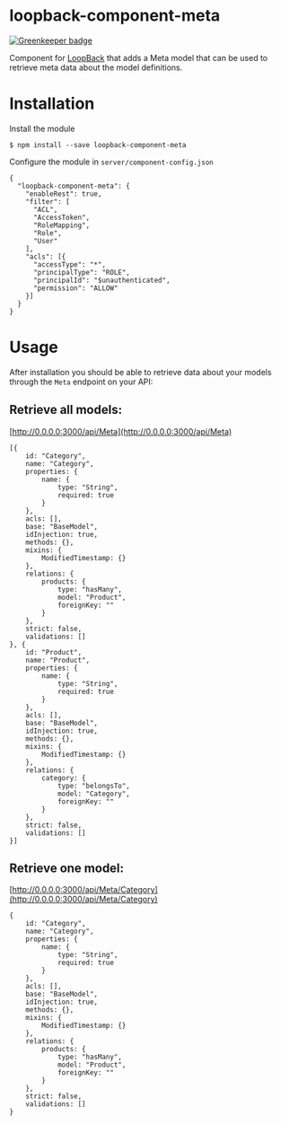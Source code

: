 # loopback-component-meta

[![Greenkeeper badge](https://badges.greenkeeper.io/fullcube/loopback-component-meta.svg)](https://greenkeeper.io/)

Component for [LoopBack](https://loopback.io) that adds a Meta model that can be used to retrieve meta data about the model definitions.

# Installation

Install the module

    $ npm install --save loopback-component-meta
    
Configure the module in `server/component-config.json`

```
{
  "loopback-component-meta": {
    "enableRest": true,
    "filter": [
      "ACL",
      "AccessToken",
      "RoleMapping",
      "Role",
      "User"
    ],
    "acls": [{
      "accessType": "*",
      "principalType": "ROLE",
      "principalId": "$unauthenticated",
      "permission": "ALLOW"
    }]
  }
}
```


# Usage

After installation you should be able to retrieve data about your models through the `Meta` endpoint on your API:

## Retrieve all models:

[http://0.0.0.0:3000/api/Meta](http://0.0.0.0:3000/api/Meta)


```
[{
	id: "Category",
	name: "Category",
	properties: {
		name: {
			type: "String",
			required: true
		}
	},
	acls: [],
	base: "BaseModel",
	idInjection: true,
	methods: {},
	mixins: {
		ModifiedTimestamp: {}
	},
	relations: {
		products: {
			type: "hasMany",
			model: "Product",
			foreignKey: ""
		}
	},
	strict: false,
	validations: []
}, {
	id: "Product",
	name: "Product",
	properties: {
		name: {
			type: "String",
			required: true
		}
	},
	acls: [],
	base: "BaseModel",
	idInjection: true,
	methods: {},
	mixins: {
		ModifiedTimestamp: {}
	},
	relations: {
		category: {
			type: "belongsTo",
			model: "Category",
			foreignKey: ""
		}
	},
	strict: false,
	validations: []
}]
```


## Retrieve one model:


[http://0.0.0.0:3000/api/Meta/Category](http://0.0.0.0:3000/api/Meta/Category)

```
{
	id: "Category",
	name: "Category",
	properties: {
		name: {
			type: "String",
			required: true
		}
	},
	acls: [],
	base: "BaseModel",
	idInjection: true,
	methods: {},
	mixins: {
		ModifiedTimestamp: {}
	},
	relations: {
		products: {
			type: "hasMany",
			model: "Product",
			foreignKey: ""
		}
	},
	strict: false,
	validations: []
}
```
